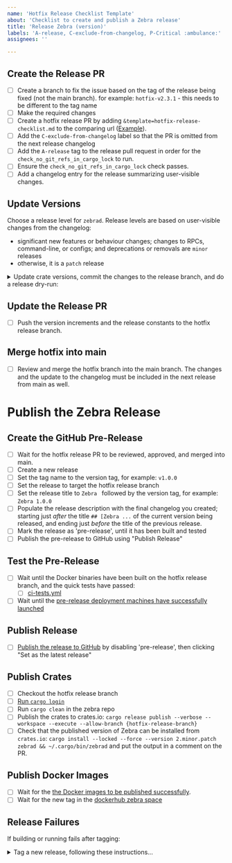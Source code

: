 ```yaml
---
name: 'Hotfix Release Checklist Template'
about: 'Checklist to create and publish a Zebra release'
title: 'Release Zebra (version)'
labels: 'A-release, C-exclude-from-changelog, P-Critical :ambulance:'
assignees: ''

---
```


## Create the Release PR

- [ ] Create a branch to fix the issue based on the tag of the release being fixed (not the main branch).
      for example: `hotfix-v2.3.1` - this needs to be different to the tag name
- [ ] Make the required changes
- [ ] Create a hotfix release PR by adding `&template=hotfix-release-checklist.md` to the comparing url ([Example](https://github.com/ZcashFoundation/zebra/compare/bump-v1.0.0?expand=1&template=hotfix-release-checklist.md)).
- [ ] Add the `C-exclude-from-changelog` label so that the PR is omitted from the next release changelog
- [ ] Add the `A-release` tag to the release pull request in order for the `check_no_git_refs_in_cargo_lock` to run.
- [ ] Ensure the `check_no_git_refs_in_cargo_lock` check passes.
- [ ] Add a changelog entry for the release summarizing user-visible changes.

## Update Versions

Choose a release level for `zebrad`. Release levels are based on user-visible changes from the changelog:
- significant new features or behaviour changes; changes to RPCs, command-line, or configs; and deprecations or removals are `minor` releases
- otherwise, it is a `patch` release

<details>
<summary>Update crate versions, commit the changes to the release branch, and do a release dry-run:</summary>

```sh
# Update everything except for alpha crates and zebrad:
cargo release version --verbose --execute --allow-branch '*' --workspace --exclude zebrad --exclude zebra-scan --exclude zebra-grpc beta
# Due to a bug in cargo-release, we need to pass exact versions for alpha crates:
cargo release version --verbose --execute --allow-branch '*' --package zebra-scan 0.1.0-alpha.4
cargo release version --verbose --execute --allow-branch '*' --package zebra-grpc 0.1.0-alpha.2
# Update zebrad:
cargo release version --verbose --execute --allow-branch '*' --package zebrad patch # [ major | minor | patch ]
# Continue with the release process:
cargo release replace --verbose --execute --allow-branch '*' --package zebrad
cargo release commit --verbose --execute --allow-branch '*'
```

</details>

## Update the Release PR

- [ ] Push the version increments and the release constants to the hotfix release branch.

## Merge hotfix into main

- [ ] Review and merge the hotfix branch into the main branch. The changes and the update to the changelog must be included in the next release from main as well.

# Publish the Zebra Release

## Create the GitHub Pre-Release

- [ ] Wait for the hotfix release PR to be reviewed, approved, and merged into main.
- [ ] Create a new release
- [ ] Set the tag name to the version tag,
      for example: `v1.0.0`
- [ ] Set the release to target the hotfix release branch
- [ ] Set the release title to `Zebra ` followed by the version tag,
      for example: `Zebra 1.0.0`
- [ ] Populate the release description with the final changelog you created;
      starting just _after_ the title `## [Zebra ...` of the current version being released,
      and ending just _before_ the title of the previous release.
- [ ] Mark the release as 'pre-release', until it has been built and tested
- [ ] Publish the pre-release to GitHub using "Publish Release"

## Test the Pre-Release

- [ ] Wait until the Docker binaries have been built on the hotfix release branch, and the quick tests have passed:
    - [ ] [ci-tests.yml](https://github.com/ZcashFoundation/zebra/actions/workflows/ci-tests.yml)
- [ ] Wait until the [pre-release deployment machines have successfully launched](https://github.com/ZcashFoundation/zebra/actions/workflows/cd-deploy-nodes-gcp.yml?query=event%3Arelease)

## Publish Release

- [ ] [Publish the release to GitHub](https://github.com/ZcashFoundation/zebra/releases) by disabling 'pre-release', then clicking "Set as the latest release"

## Publish Crates

- [ ] Checkout the hotfix release branch
- [ ] [Run `cargo login`](https://zebra.zfnd.org/dev/crate-owners.html#logging-in-to-cratesio)
- [ ] Run `cargo clean` in the zebra repo
- [ ] Publish the crates to crates.io: `cargo release publish --verbose --workspace --execute --allow-branch {hotfix-release-branch}`
- [ ] Check that the published version of Zebra can be installed from `crates.io`:
      `cargo install --locked --force --version 2.minor.patch zebrad && ~/.cargo/bin/zebrad`
      and put the output in a comment on the PR.

## Publish Docker Images

- [ ] Wait for the [the Docker images to be published successfully](https://github.com/ZcashFoundation/zebra/actions/workflows/release-binaries.yml?query=event%3Arelease).
- [ ] Wait for the new tag in the [dockerhub zebra space](https://hub.docker.com/r/zfnd/zebra/tags)

## Release Failures

If building or running fails after tagging:

<details>

<summary>Tag a new release, following these instructions...</summary>

1. Fix the bug that caused the failure
2. Start a new `patch` release
3. Skip the **Release Preparation**, and start at the **Release Changes** step
4. Update `CHANGELOG.md` with details about the fix
5. Follow the release checklist for the new Zebra version

</details>
